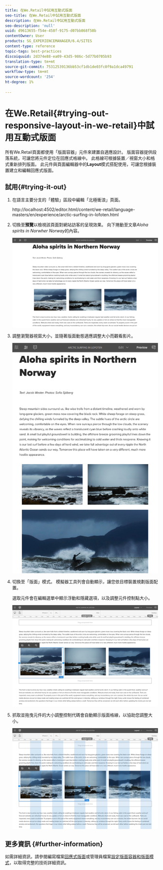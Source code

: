 ```yaml
---
title: 在We.Retail中試用互動式版面
seo-title: 在We.Retail中試用互動式版面
description: 在We.Retail中試用互動式版面
seo-description: 'null'
uuid: d9613655-f54e-458f-9175-d07bb868f58b
contentOwner: User
products: SG_EXPERIENCEMANAGER/6.4/SITES
content-type: reference
topic-tags: best-practices
discoiquuid: 2d374e88-ea09-43d5-986c-5d77b0705b93
translation-type: tm+mt
source-git-commit: 75312539136bb53cf1db1de03fc0f9a1dca49791
workflow-type: tm+mt
source-wordcount: '254'
ht-degree: 1%

---
```



# 在We.Retail{#trying-out-responsive-layout-in-we-retail}中試用互動式版面

所有We.Retail頁面都使用「版面容器」元件來建置自適應設計。 版面容器提供段落系統，可讓您將元件定位在回應式格線中。 此格線可根據裝置／視窗大小和格式重新排列版面。 此元件與頁面編輯器中的&#x200B;**Layout**&#x200B;模式搭配使用，可讓您根據裝置建立和編輯回應式版面。

## 試用{#trying-it-out}

1. 在語言主要分支的「體驗」區段中編輯「北極衝浪」頁面。

   http://localhost:4502/editor.html/content/we-retail/language-masters/en/experience/arctic-surfing-in-lofoten.html

1. 切換至&#x200B;**預覽**&#x200B;以檢視該頁面對網站訪客的呈現效果。 向下捲動至文章&#x200B;*Aloha spirits in Norwher Norway*&#x200B;的內容。

   ![chlimage_1-178](assets/chlimage_1-178.png)

1. 調整瀏覽器視窗大小，並隨著版面動態適應調整大小而觀看影片。

   ![chlimage_1-179](assets/chlimage_1-179.png)

1. 切換至「版面」模式。 模擬器工具列會自動顯示，讓您依目標裝置規劃版面配置。

   選取元件會在編輯選單中顯示浮動和隱藏選項，以及調整元件控制點大小。

   ![chlimage_1-180](assets/chlimage_1-180.png)

1. 抓取並拖曳元件的大小調整控制代碼會自動顯示版面格線，以協助您調整大小。

   ![chlimage_1-181](assets/chlimage_1-181.png)

## 更多資訊 {#further-information}

如需詳細資訊，請參閱編寫檔案[回應式版面](/help/sites-authoring/responsive-layout.md)或管理員檔案[設定版面容器和版面模式](/help/sites-administering/configuring-responsive-layout.md)，以取得完整的技術詳細資訊。
